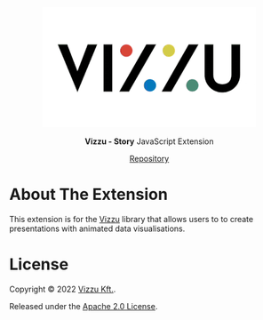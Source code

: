 <p align="center">
  <a href="https://github.com/vizzuhq/vizzu-lib">
    <img src="https://github.com/vizzuhq/vizzu-lib-doc/blob/main/docs/readme/infinite-60.gif" alt="Vizzu" />
  </a>
  <p align="center"><b>Vizzu - Story</b> JavaScript Extension</p>
  <p align="center">
    <a href="https://github.com/vizzuhq/ipvizzu-story/">Repository</a>
  </p>
</p>

# About The Extension

This extension is for the [Vizzu](https://github.com/vizzuhq/vizzu-lib) library 
that allows users to to create presentations with animated data visualisations.

# License

Copyright © 2022 [Vizzu Kft.](https://vizzuhq.com).

Released under the [Apache 2.0 License](https://github.com/vizzuhq/vizzu-lib/blob/main/LICENSE).